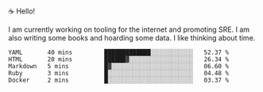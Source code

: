☕ Hello!

I am currently working on tooling for the internet and promoting SRE. I am also writing some books and hoarding some data. I like thinking about time.

<!--START_SECTION:waka-->
```text
YAML       40 mins         █████████████░░░░░░░░░░░░   52.37 % 
HTML       20 mins         ██████▓░░░░░░░░░░░░░░░░░░   26.34 % 
Markdown   5 mins          █▓░░░░░░░░░░░░░░░░░░░░░░░   06.60 % 
Ruby       3 mins          █░░░░░░░░░░░░░░░░░░░░░░░░   04.48 % 
Docker     2 mins          █░░░░░░░░░░░░░░░░░░░░░░░░   03.37 % 
```
<!--END_SECTION:waka-->
